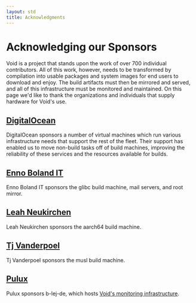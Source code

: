 ```yaml
---
layout: std
title: Acknowledgments
---
```


# Acknowledging our Sponsors

Void is a project that stands upon the work of over 700 individual
contributors.  All of this work, however, needs to be transformed by
compilation into usable packages and system images for end users to
download and enjoy.  The build artifacts must then be mirrored and
served, and all of this infrastructure must be monitored and
maintained.  On this page we'd like to thank the organizations and
individuals that supply hardware for Void's use.

## [DigitalOcean](https://www.digitalocean.com/)

DigitalOcean sponsors a number of virtual machines which run various
infrastructure needs that support the rest of the fleet.  Their
support has enabled us to move non-build tasks off of build machines,
improving the reliability of these services and the resources
available for builds.

## [Enno Boland IT](https://ebo.land)

Enno Boland IT sponsors the glibc build machine, mail servers, and
root mirror.

## [Leah Neukirchen](http://leahneukirchen.org/)

Leah Neukirchen sponsors the aarch64 build machine.

## [Tj Vanderpoel](#)

Tj Vanderpoel sponsors the musl build machine.

## [Pulux](#)

Pulux sponsors b-lej-de, which hosts [Void's monitoring
infrastructure](https://grafana.s.voidlinux.org/).
